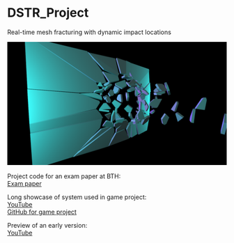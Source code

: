 # DSTR_Project
Real-time mesh fracturing with dynamic impact locations

![Preview](/images/t_breach_200p.png)


Project code for an exam paper at BTH:<br/>
[Exam paper](http://urn.kb.se/resolve?urn=urn:nbn:se:bth-20161)

Long showcase of system used in game project:<br/>
[YouTube](https://www.youtube.com/watch?v=hcoZHOtVjFQ)<br/>
[GitHub for game project](https://github.com/StevenCederrand/Night-of-the-Wizardlings)

Preview of an early version:<br/>
[YouTube](https://www.youtube.com/watch?v=BI4-15FmDBQ)



